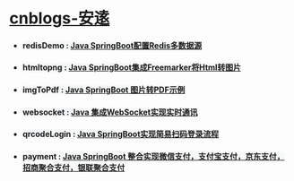 # **[cnblogs-安逺](https://www.cnblogs.com/anyuan)**


 - ####  <span style="background:#f6f8fa;"> redisDemo : [Java SpringBoot配置Redis多数据源](https://www.cnblogs.com/anyuan/p/15235102.html)</span>
   
- #### <span style="background:#f6f8fa;">htmltopng :  [Java SpringBoot集成Freemarker将Html转图片](https://www.cnblogs.com/anyuan/p/15421548.html)</span>
  
- #### <span style="background:#f6f8fa;">imgToPdf : [Java SpringBoot 图片转PDF示例](https://www.cnblogs.com/anyuan/p/18655465)</span>
   
- #### <span style="background:#f6f8fa;">websocket : [Java 集成WebSocket实现实时通讯](https://www.cnblogs.com/anyuan/p/14886560.html)</span>
   
- #### <span style="background:#f6f8fa;">qrcodeLogin : [Java SpringBoot实现简易扫码登录流程](https://www.cnblogs.com/anyuan/p/18738593)</span>

- #### <span style="background:#f6f8fa;">payment : [Java SpringBoot 整合实现微信支付，支付宝支付，京东支付，招商聚合支付，银联聚合支付](https://www.cnblogs.com/anyuan/p/18757335)</span>

